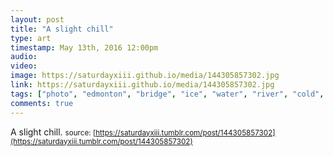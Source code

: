 ```yaml
---
layout: post
title: "A slight chill"
type: art
timestamp: May 13th, 2016 12:00pm
audio: 
video: 
image: https://saturdayxiii.github.io/media/144305857302.jpg
link: https://saturdayxiii.github.io/media/144305857302.jpg
tags: ["photo", "edmonton", "bridge", "ice", "water", "river", "cold", "photography", "art"]
comments: true
---
```

A slight chill.
<small>source: [https://saturdayxiii.tumblr.com/post/144305857302](https://saturdayxiii.tumblr.com/post/144305857302)</small>